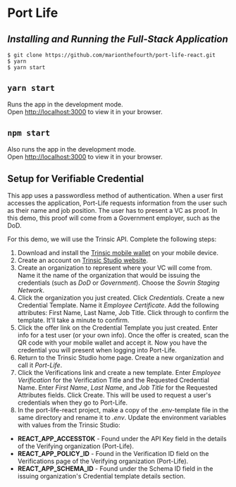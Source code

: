 # Port Life

## **_Installing and Running the Full-Stack Application_**

```
$ git clone https://github.com/marionthefourth/port-life-react.git
$ yarn
$ yarn start
```

## `yarn start`
Runs the app in the development mode.\
Open [http://localhost:3000](http://localhost:3000) to view it in your browser.

## `npm start`
Also runs the app in the development mode.\
Open [http://localhost:3000](http://localhost:3000) to view it in your browser.

## Setup for Verifiable Credential
This app uses a passwordless method of authentication. When a user first accesses the application, Port-Life requests
 information from the user such as their name and job position. The user has to present a VC as proof. In this demo, 
 this proof will come from a Government employer, such as the DoD.
 
For this demo, we will use the Trinsic API. Complete the following steps:
1. Download and install the [Trinsic mobile wallet](https://trinsic.id/trinsic-wallet/) on your mobile 
device. 
2. Create an account on [Trinsic Studio website](https://studio.trinsic.id/).
3. Create an organization to represent where your VC will come from. Name it the name of the organization that would 
be issuing the credentials (such as *DoD* or *Government*). Choose the *Sovrin Staging Network*.
4. Click the organization you just created. Click *Credentials*. Create a new Credential Template. Name it 
*Employee Certificate*. Add the following attributes: First Name, Last Name, Job Title. Click through to confirm the 
template. It'll take a minute to confirm. 
5. Click the offer link on the Credential Template you just created. Enter info for a test user (or your own info). 
Once the offer is created, scan the QR code with your mobile wallet and accept it. Now you have the credential you will 
present when logging into Port-Life.
6. Return to the Trinsic Studio home page. Create a new organization and call it *Port-Life*. 
7. Click the Verifications link and create a new template. Enter *Employee Verification* for the Verification Title 
and the Requested Credential Name. Enter *First Name*, *Last Name*, and *Job Title* for the Requested Attributes 
fields. Click Create. This will be used to request a user's credentials when they go to Port-Life. 
9. In the port-life-react project, make a copy of the .env-template file in the same directory and 
rename it to *.env*. Update the environment variables with values from the Trinsic Studio: 
* **REACT_APP_ACCESSTOK** - Found under the API Key field in the details of the Verifying organization (Port-Life). 
* **REACT_APP_POLICY_ID** - Found in the Verification ID field on the Verifications page of the Verifying organization 
(Port-Life).
* **REACT_APP_SCHEMA_ID** - Found under the Schema ID field in the issuing organization's Credential template details 
section.


